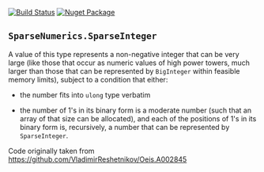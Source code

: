 [![Build Status](https://dev.azure.com/stefurishin/SparseNumerics/_apis/build/status/SparseNumerics-CI?branchName=master)](https://dev.azure.com/stefurishin/SparseNumerics/_build/latest?definitionId=2&branchName=master) [![Nuget Package](https://img.shields.io/nuget/v/SparseNumerics.svg)](https://www.nuget.org/packages/SparseNumerics/)



## `SparseNumerics.SparseInteger`

A value of this type represents a non-negative integer that can be very large (like those that occur as
numeric values of high power towers, much larger than those that can be represented by `BigInteger`
within feasible memory limits), subject to a condition that either:

- the number fits into `ulong` type verbatim

- the number of 1's in its binary form is a moderate number (such that an array of that size can be allocated), and each of the positions of 1's in its binary form is, recursively, a number that can be represented by `SparseInteger`.

Code originally taken from https://github.com/VladimirReshetnikov/Oeis.A002845
